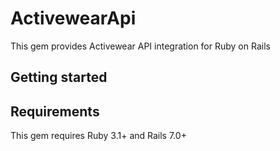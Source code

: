 # ActivewearApi

This gem provides Activewear API integration for Ruby on Rails

## Getting started

## Requirements
This gem requires Ruby 3.1+ and Rails 7.0+